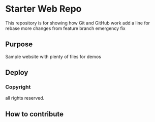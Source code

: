 # Starter Web Repo

This repository is for showing how Git and GitHub work
add a line for rebase
more changes from feature branch
emergency fix

## Purpose

Sample website with plenty of files for demos

## Deploy

### Copyright
all rights reserved.

## How to contribute
